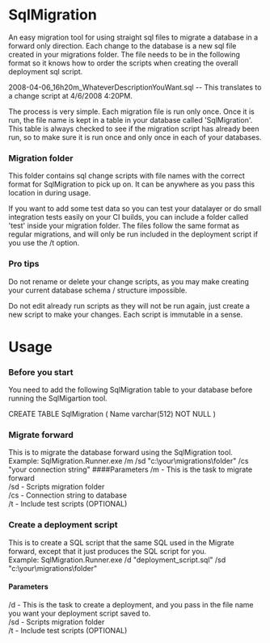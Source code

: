 # SqlMigration

An easy migration tool for using straight sql files to migrate a database in a forward only direction.  Each change to the database is a new sql file created in your migrations folder.  The file needs to be in the following format so it knows how to order the scripts when creating the overall deployment sql script.  

2008-04-06_16h20m_WhateverDescriptionYouWant.sql  -- This translates to a change script at 4/6/2008 4:20PM.

The process is very simple.  Each migration file is run only once.  Once it is run, the file name is kept in a table in your database called 'SqlMigration'.  This table is always checked to see if the migration script has already been run, so to make sure it is run once and only once in each of your databases.  

### Migration folder

This folder contains sql change scripts with file names with the correct format for SqlMigration to pick up on.  It can be anywhere as you pass this location in during usage.  

If you want to add some test data so you can test your datalayer or do small integration tests easily on your CI builds, you can include a folder called 'test' inside your migration folder.  The files follow the same format as regular migrations, and will only be run included in the deployment script if you use the /t option.

### Pro tips

Do not rename or delete your change scripts, as you may make creating your current database schema / structure impossible.

Do not edit already run scripts as they will not be run again, just create a new script to make your changes. Each script is immutable in a sense.


# Usage

### Before you start
You need to add the following SqlMigration table to your database before running the SqlMigartion tool.  
  
CREATE TABLE SqlMigration (	Name varchar(512) NOT NULL	)  

### Migrate forward
This is to migrate the database forward using the SqlMigration tool.  
Example: SqlMigration.Runner.exe /m /sd "c:\your\migrations\folder" /cs "your connection string"
####Parameters
/m - This is the task to migrate forward  
/sd - Scripts migration folder  
/cs - Connection string to database  
/t - Include test scripts (OPTIONAL)  

### Create a deployment script
This is to create a SQL script that the same SQL used in the Migrate forward, except that it just produces the SQL script for you.  
Example: SqlMigration.Runner.exe /d "deployment_script.sql" /sd "c:\your\migrations\folder"
#### Parameters
/d - This is the task to create a deployment, and you pass in the file name you want your deployment script saved to.  
/sd - Scripts migration folder  
/t - Include test scripts (OPTIONAL)
